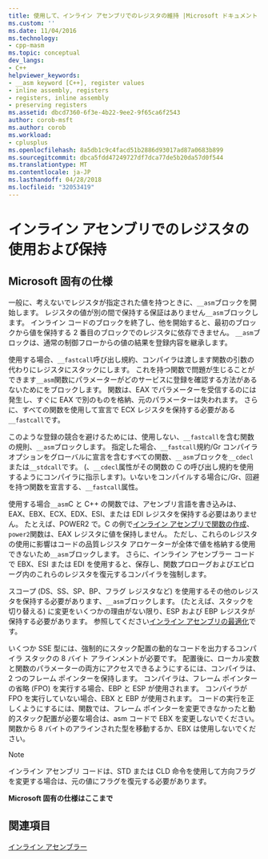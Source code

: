 ```yaml
---
title: 使用して、インライン アセンブリでのレジスタの維持 |Microsoft ドキュメント
ms.custom: ''
ms.date: 11/04/2016
ms.technology:
- cpp-masm
ms.topic: conceptual
dev_langs:
- C++
helpviewer_keywords:
- __asm keyword [C++], register values
- inline assembly, registers
- registers, inline assembly
- preserving registers
ms.assetid: dbcd7360-6f3e-4b22-9ee2-9f65ca6f2543
author: corob-msft
ms.author: corob
ms.workload:
- cplusplus
ms.openlocfilehash: 8a5db1c9c4facd51b2886d93017ad87a0683b899
ms.sourcegitcommit: dbca5fdd47249727df7dca77de5b20da57d0f544
ms.translationtype: MT
ms.contentlocale: ja-JP
ms.lasthandoff: 04/28/2018
ms.locfileid: "32053419"
---
```

# <a name="using-and-preserving-registers-in-inline-assembly"></a>インライン アセンブリでのレジスタの使用および保持
## <a name="microsoft-specific"></a>Microsoft 固有の仕様  
 一般に、考えないでレジスタが指定された値を持つときに、`__asm`ブロックを開始します。 レジスタの値が別の間で保持する保証はありません`__asm`ブロックします。 インライン コードのブロックを終了し、他を開始すると、最初のブロックから値を保持する 2 番目のブロックでのレジスタに依存できません。 `__asm`ブロックは、通常の制御フローからの値の結果を登録内容を継承します。  
  
 使用する場合、`__fastcall`呼び出し規約、コンパイラは渡します関数の引数の代わりにレジスタにスタックにします。 これを持つ関数で問題が生じることができます`__asm`関数にパラメーターがどのサービスに登録を確認する方法があるないためにをブロックします。 関数は、EAX でパラメーターを受信するのには発生し、すぐに EAX で別のものを格納、元のパラメーターは失われます。 さらに、すべての関数を使用して宣言で ECX レジスタを保持する必要がある`__fastcall`です。  
  
 このような登録の競合を避けるためには、使用しない、`__fastcall`を含む関数の規則、`__asm`ブロックします。 指定した場合、`__fastcall`規約/Gr コンパイラ オプションをグローバルに宣言を含むすべての関数、`__asm`ブロックを`__cdecl`または`__stdcall`です。 (、`__cdecl`属性がその関数の C の呼び出し規約を使用するようにコンパイラに指示します)。いないをコンパイルする場合に/Gr、回避を持つ関数を宣言する、`__fastcall`属性。  
  
 使用する場合`__asm`C と C++ の関数では、アセンブリ言語を書き込みは、EAX、EBX、ECX、EDX、ESI、または EDI レジスタを保持する必要はありません。 たとえば、POWER2 で。C の例で[インライン アセンブリで関数の作成](../../assembler/inline/writing-functions-with-inline-assembly.md)、`power2`関数は、EAX レジスタに値を保持しません。 ただし、これらのレジスタの使用に影響はコードの品質レジスタ アロケーターが全体で値を格納する使用できないため`__asm`ブロックします。 さらに、インライン アセンブラー コードで EBX、ESI または EDI を使用すると、保存し、関数プロローグおよびエピローグ内のこれらのレジスタを復元するコンパイラを強制します。  
  
 スコープ (DS、SS、SP、BP、フラグ レジスタなど) を使用するその他のレジスタを保持する必要があります、`__asm`ブロックします。 (たとえば、スタックを切り替える) に変更をいくつかの理由がない限り、ESP および EBP レジスタが保持する必要があります。 参照してください[インライン アセンブリの最適化](../../assembler/inline/optimizing-inline-assembly.md)です。  
  
 いくつか SSE 型には、強制的にスタック配置の動的なコードを出力するコンパイラ スタックの 8 バイト アラインメントが必要です。 配置後に、ローカル変数と関数のパラメーターの両方にアクセスできるようにするには、コンパイラは、2 つのフレーム ポインターを保持します。  コンパイラは、フレーム ポインターの省略 (FPO) を実行する場合、EBP と ESP が使用されます。  コンパイラが FPO を実行していない場合、EBX と EBP が使用されます。 コードの実行を正しくようにするには、関数では、フレーム ポインターを変更できなかったと動的スタック配置が必要な場合は、asm コードで EBX を変更しないでください。 関数から 8 バイトのアラインされた型を移動するか、EBX は使用しないでください。  
  
> [!NOTE]
>  インライン アセンブリ コードは、STD または CLD 命令を使用して方向フラグを変更する場合は、元の値にフラグを復元する必要があります。  
  
 **Microsoft 固有の仕様はここまで**  
  
## <a name="see-also"></a>関連項目  
 [インライン アセンブラー](../../assembler/inline/inline-assembler.md)